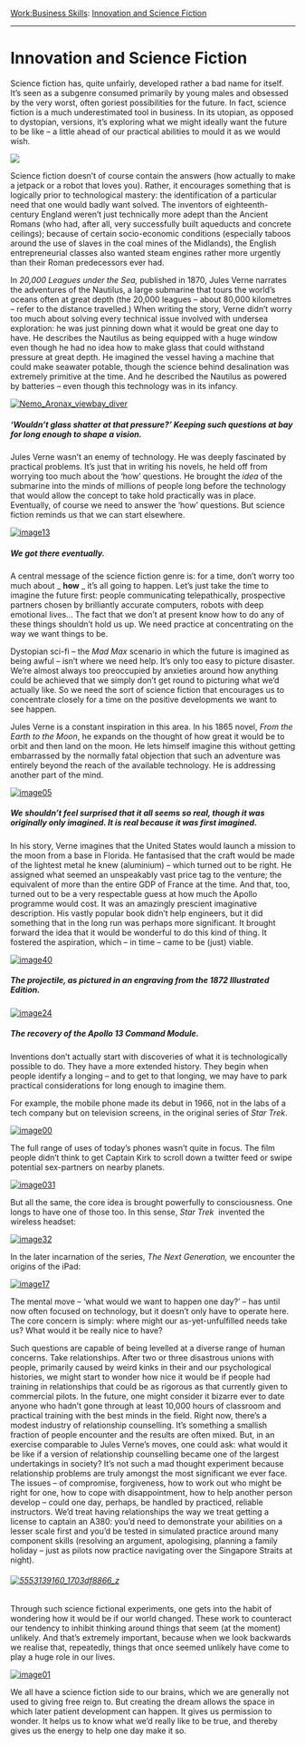 [Work:](https://www.theschooloflife.com/thebookoflife/category/work/)[Business Skills](https://www.theschooloflife.com/thebookoflife/category/work/business-skills/): [Innovation and Science Fiction](https://www.theschooloflife.com/thebookoflife/innovation-science-fiction/)

* * *

# Innovation and Science Fiction

Science fiction has, quite unfairly, developed rather a bad name for itself. It’s seen as a subgenre consumed primarily by young males and obsessed by the very worst, often goriest possibilities for the future. In fact, science fiction is a much underestimated tool in business. In its utopian, as opposed to dystopian, versions, it’s exploring what we might ideally want the future to be like – a little ahead of our practical abilities to mould it as we would wish.

![](http://img1.mxstatic.com/wallpapers/3fe7394fd670b9b7311b5be52e2a8048_large.jpeg)

Science fiction doesn’t of course contain the answers (how actually to make a jetpack or a robot that loves you). Rather, it encourages something that is logically prior to technological mastery: the identification of a particular need that one would badly want solved. The inventors of eighteenth-century England weren’t just technically more adept than the Ancient Romans (who had, after all, very successfully built aqueducts and concrete ceilings);&nbsp;because of&nbsp;certain&nbsp;socio-economic conditions (especially taboos around the use of slaves in the coal mines of the Midlands), the English entrepreneurial classes also wanted steam engines rather more urgently than their Roman predecessors ever had.

In _20,000 Leagues under the Sea,_ published in 1870, Jules Verne narrates the adventures of the Nautilus, a large submarine that tours the world’s oceans often at great depth (the 20,000 leagues – about 80,000 kilometres – refer to the distance travelled.) When writing the story, Verne didn’t worry too much about solving every technical issue involved with undersea exploration: he was just pinning down what it would be great one day to have. He describes the Nautilus as being equipped with a huge window even though he had no idea how to make glass that could withstand pressure at great depth. He imagined the vessel having a machine that could make seawater potable, though the science behind desalination was extremely primitive at the time. And he described the Nautilus as powered by batteries – even though this technology was in its infancy.

[![Nemo_Aronax_viewbay_diver](https://www.theschooloflife.com/thebookoflife/wp-content/uploads/2015/05/Nemo_Aronax_viewbay_diver.jpg)](http://www.thebookoflife.org/wp-content/uploads/2015/05/Nemo_Aronax_viewbay_diver.jpg)

##### ‘Wouldn’t glass shatter at that pressure?’ Keeping such questions at bay for long enough to shape a vision.

Jules Verne wasn’t an enemy of technology. He was deeply fascinated by practical problems. It’s just that in writing his novels, he held off from worrying too much about the ‘how’ questions. He brought the _idea_ of the submarine into the minds of millions of people long before the technology that would allow the concept to take hold practically was in place. Eventually, of course we need to answer the ‘how’ questions. But science fiction reminds us that we can start elsewhere.

[![image13](https://www.theschooloflife.com/thebookoflife/wp-content/uploads/2015/05/image13.png)](http://www.thebookoflife.org/wp-content/uploads/2015/05/image13.png)

##### We got there eventually.

A central message of the science fiction genre is: for a time, don’t worry too much about _ **how** _ it’s all going to happen. Let’s just take the time to imagine the future first: people communicating telepathically, prospective partners chosen by brilliantly accurate computers, robots with deep emotional lives… The fact that we don’t at present know how to do any of these things shouldn’t hold us up. We need practice at concentrating on the way we want things to be.

Dystopian sci-fi – the _Mad Max_ scenario in which the future is imagined as being awful – isn’t where we need help. It’s only too easy to picture disaster. We’re almost always too preoccupied by anxieties around how anything could be achieved that we simply don’t get round to picturing what we’d actually like. So we need the sort of science fiction that encourages us to concentrate closely for a time on the positive developments we want to see&nbsp;happen.&nbsp;

Jules Verne is a constant inspiration in this area. In his 1865 novel,&nbsp;_From the Earth to the Moon_, he expands on the thought of how great it would be to orbit and then land on the moon. He lets himself imagine this without getting embarrassed by the normally fatal objection that such an adventure was entirely beyond the reach of the available technology. He is addressing another part of the mind.

[![image05](https://www.theschooloflife.com/thebookoflife/wp-content/uploads/2015/05/image05.png)](http://www.thebookoflife.org/wp-content/uploads/2015/05/image05.png)

##### We shouldn’t feel surprised that it all seems so real, though it was originally only imagined. It is real _because_ it was first imagined.

In his story, Verne imagines that the United States would launch a mission to the moon from a base in Florida. He fantasised that the craft would be made of the lightest metal he knew (aluminium) – which turned out to be right. He assigned what seemed an unspeakably vast price tag to the venture; the equivalent of more than the entire GDP of France at the time. And that, too, turned out to be a very respectable guess at how much the Apollo programme would cost. It was an amazingly prescient imaginative description. His vastly popular book didn’t help engineers, but it did something that in the long run was perhaps more significant. It brought forward the idea that it would be wonderful to do this kind of thing. It fostered the aspiration, which – in time – came to be (just) viable.

[![image40](https://www.theschooloflife.com/thebookoflife/wp-content/uploads/2015/05/image40.jpg)](http://www.thebookoflife.org/wp-content/uploads/2015/05/image40.jpg)

##### The projectile, as pictured in an engraving from the 1872 Illustrated Edition.

[![image24](https://www.theschooloflife.com/thebookoflife/wp-content/uploads/2015/05/image24.jpg)](http://www.thebookoflife.org/wp-content/uploads/2015/05/image24.jpg)

##### The recovery of the Apollo 13 Command Module.

Inventions don’t actually start with discoveries of what it is technologically possible to do. They have a more extended history. They begin when people identify a longing – and to get to that longing, we may have to park practical considerations for long enough to imagine them.

For example, the mobile phone made its debut in 1966, not in the labs of a tech company but on television screens, in the original series of _Star Trek_.

[![image00](https://www.theschooloflife.com/thebookoflife/wp-content/uploads/2015/05/image00.jpg)](http://www.thebookoflife.org/wp-content/uploads/2015/05/image00.jpg)

The full range of uses of today’s phones wasn’t quite in focus. The film people didn’t think to get Captain Kirk to scroll down a twitter feed or swipe potential sex-partners on nearby planets.

[![image031](https://www.theschooloflife.com/thebookoflife/wp-content/uploads/2015/05/image0311.jpg)](http://www.thebookoflife.org/wp-content/uploads/2015/05/image0311.jpg)

But all the same, the core idea is brought powerfully to consciousness. One longs to have one of those too. In this sense, _Star Trek_&nbsp; invented the wireless headset:

[![image32](https://www.theschooloflife.com/thebookoflife/wp-content/uploads/2015/05/image32.jpg)](http://www.thebookoflife.org/wp-content/uploads/2015/05/image32.jpg)

In the later incarnation of the series,&nbsp;_The Next Generation,_ we encounter the origins of the iPad:

[![image17](https://www.theschooloflife.com/thebookoflife/wp-content/uploads/2015/05/image171.jpg)](http://www.thebookoflife.org/wp-content/uploads/2015/05/image171.jpg)

The mental move – ‘what would we want to happen one day?’ – has until now often focused on technology, but it doesn’t only have to operate here. The core concern is simply: where might our as-yet-unfulfilled needs take us? What would it be really nice to have?

Such questions are capable of being levelled at a diverse range of human concerns. Take relationships. After two or three disastrous unions with people, primarily caused by weird kinks in their and our psychological histories, we might start to wonder how nice it would be if people had training in relationships that could be as rigorous as that currently given to commercial pilots. In the future, one might consider it bizarre ever to date anyone who hadn’t gone through at least 10,000 hours of classroom and practical training with the best minds in the field. Right now, there’s a modest industry of relationship counselling. It’s something a smallish fraction of people encounter and the results are often mixed. But, in an exercise comparable to Jules Verne’s moves, one could ask: what would it be like if a version of relationship counselling became one of the largest undertakings in society? It’s not such a mad thought experiment because relationship problems are truly amongst the most significant we ever face. The issues – of compromise, forgiveness, how to work out who might be right for one, how to cope with disappointment, how to help another person develop – could one day, perhaps, be handled by practiced, reliable instructors. We’d treat having relationships the way we treat getting a license to captain an A380: you’d need to demonstrate your abilities on a lesser scale first and you’d be tested in simulated practice around many component skills (resolving an argument, apologising, planning a family holiday – just as pilots now practice navigating over the Singapore Straits at night).

###### [![5553139160_1703df8866_z](https://www.theschooloflife.com/thebookoflife/wp-content/uploads/2015/05/5553139160_1703df8866_z.jpg)](http://www.thebookoflife.org/wp-content/uploads/2015/05/5553139160_1703df8866_z.jpg)

Through such science fictional experiments, one gets into the habit of wondering how it would be if our world changed. These work to counteract our tendency to inhibit thinking around things that seem (at the moment) unlikely. And that’s extremely important, because when we look backwards we realise that, repeatedly, things that once seemed unlikely have come to play a huge role in our lives.

[![image01](https://www.theschooloflife.com/thebookoflife/wp-content/uploads/2015/05/image01.jpg)](http://www.thebookoflife.org/wp-content/uploads/2015/05/image01.jpg)

We all have a science fiction side to our brains, which we are generally not used to giving free reign to. But creating the dream allows the space in which later patient development can happen. It gives us permission to wonder. It helps us to know what we’d really like to be true, and thereby gives us the energy to help one day make it so.
